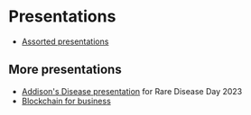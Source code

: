 # Presentations

- [Assorted presentations](https://jt-nti.github.io/presentations/)

## More presentations

- [Addison's Disease presentation](https://jt-nti.github.io/rare-disease-day-addisons/?showNotes=true) for Rare Disease Day 2023
- [Blockchain for business](https://jt-nti.github.io/dcdmeetup-blockchain-slides/?showNotes=true)
